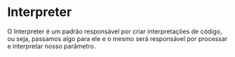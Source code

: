 ﻿
# Interpreter

O Interpreter é um padrão responsável por criar interpretações de código, ou seja, passamos algo para ele e o mesmo será responsável por processar e interpretar nosso parâmetro.
